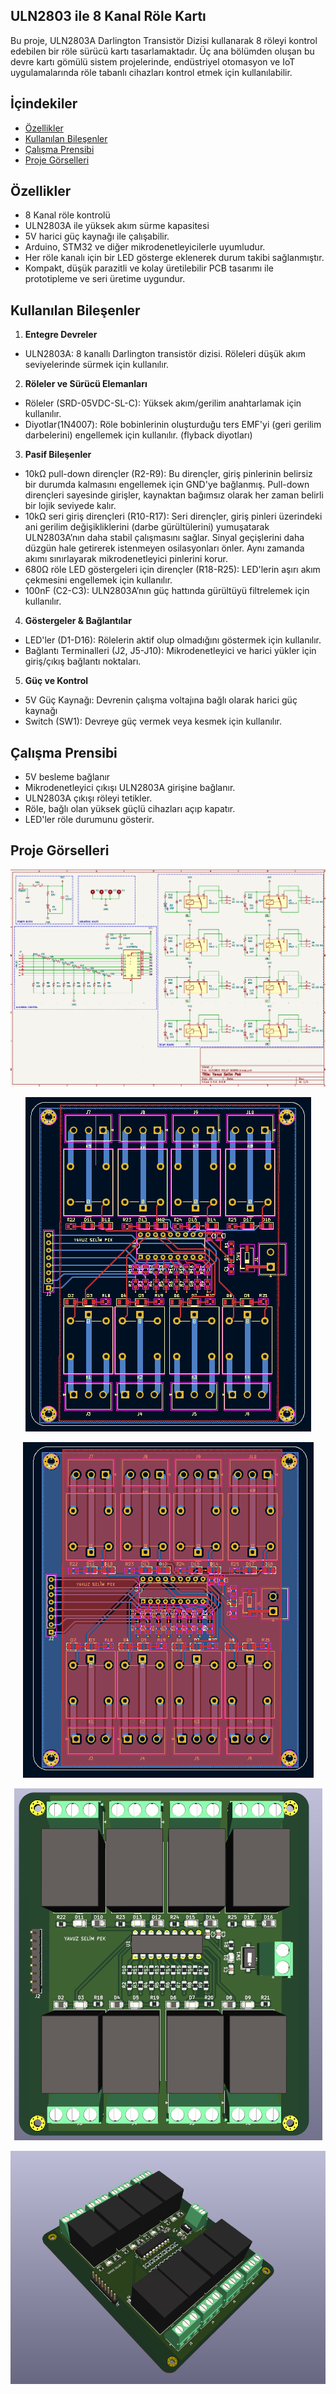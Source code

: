 ## ULN2803 ile 8 Kanal Röle Kartı
Bu proje, ULN2803A Darlington Transistör Dizisi kullanarak 8 röleyi kontrol edebilen bir röle sürücü kartı tasarlamaktadır. Üç ana bölümden oluşan bu devre kartı gömülü sistem projelerinde, endüstriyel otomasyon ve IoT uygulamalarında röle tabanlı cihazları kontrol etmek için kullanılabilir.
## İçindekiler
- [Özellikler](#özellikler)
- [Kullanılan Bileşenler](#kullanılan-bileşenler)
- [Çalışma Prensibi](#çalışma-prensibi)
- [Proje Görselleri](#proje-görselleri)
## Özellikler
- 8 Kanal röle kontrolü
- ULN2803A ile yüksek akım sürme kapasitesi
- 5V harici güç kaynağı ile çalışabilir.
- Arduino, STM32 ve diğer mikrodenetleyicilerle uyumludur.
- Her röle kanalı için bir LED gösterge eklenerek durum takibi sağlanmıştır.
- Kompakt, düşük parazitli ve kolay üretilebilir PCB tasarımı ile prototipleme ve seri üretime uygundur.
##  Kullanılan Bileşenler
1. **Entegre Devreler**
- ULN2803A: 8 kanallı Darlington transistör dizisi. Röleleri düşük akım seviyelerinde sürmek için kullanılır.
2. **Röleler ve Sürücü Elemanları**
- Röleler (SRD-05VDC-SL-C): Yüksek akım/gerilim anahtarlamak için kullanılır.
- Diyotlar(1N4007): Röle bobinlerinin oluşturduğu ters EMF'yi (geri gerilim darbelerini)  engellemek için kullanılır. (flyback diyotları)
3. **Pasif Bileşenler**
- 10kΩ pull-down dirençler (R2-R9): Bu dirençler, giriş pinlerinin belirsiz bir durumda kalmasını engellemek için GND'ye bağlanmış. Pull-down dirençleri sayesinde girişler, kaynaktan bağımsız olarak her zaman belirli bir lojik seviyede kalır.
- 10kΩ seri giriş dirençleri (R10-R17): Seri dirençler, giriş pinleri üzerindeki ani gerilim değişikliklerini (darbe gürültülerini) yumuşatarak ULN2803A’nın daha stabil çalışmasını sağlar. Sinyal geçişlerini daha düzgün hale getirerek istenmeyen osilasyonları önler. Aynı zamanda akımı sınırlayarak mikrodenetleyici pinlerini korur.
- 680Ω röle LED göstergeleri için dirençler (R18-R25): LED'lerin aşırı akım çekmesini engellemek için kullanılır.
- 100nF (C2-C3): ULN2803A’nın güç hattında gürültüyü filtrelemek için kullanılır.
4. **Göstergeler & Bağlantılar**
- LED'ler (D1-D16): Rölelerin aktif olup olmadığını göstermek için kullanılır.
- Bağlantı Terminalleri (J2, J5-J10): Mikrodenetleyici ve harici yükler için giriş/çıkış bağlantı noktaları.
5. **Güç ve Kontrol**
- 5V Güç Kaynağı: Devrenin çalışma voltajına bağlı olarak harici güç kaynağı
- Switch (SW1): Devreye güç vermek veya kesmek için kullanılır.
## Çalışma Prensibi
- 5V  besleme bağlanır
- Mikrodenetleyici çıkışı ULN2803A girişine bağlanır.
- ULN2803A çıkışı röleyi tetikler.
- Röle, bağlı olan yüksek güçlü cihazları açıp kapatır.
- LED'ler röle durumunu gösterir.
## Proje Görselleri
<p align="center">
<img src="https://github.com/yavuzselimpek/8-Channel-Relay-Driver/blob/master/Pictures/schema.png">
<p align="center">
<img src="https://github.com/yavuzselimpek/8-Channel-Relay-Driver/blob/master/Pictures/PCB01.png">
<p align="center">
<img src="https://github.com/yavuzselimpek/8-Channel-Relay-Driver/blob/master/Pictures/PCB02.png">
<p align="center">
<img src="https://github.com/yavuzselimpek/8-Channel-Relay-Driver/blob/master/Pictures/PCB03.png">
<p align="center">
<img src="https://github.com/yavuzselimpek/8-Channel-Relay-Driver/blob/master/Pictures/PCB04.png">
